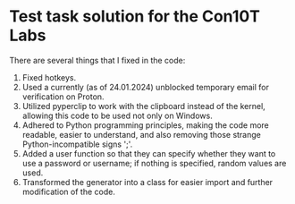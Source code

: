 # Test task solution for the Con10T Labs
There are several things that I fixed in the code:

  1. Fixed hotkeys.
  2. Used a currently (as of 24.01.2024) unblocked temporary email for verification on Proton.
  3. Utilized pyperclip to work with the clipboard instead of the kernel, allowing this code to be used not only on Windows.
  4. Adhered to Python programming principles, making the code more readable, easier to understand, and also removing those strange Python-incompatible signs ';'.
  5. Added a user function so that they can specify whether they want to use a password or username; if nothing is specified, random values are used.
  6. Transformed the generator into a class for easier import and further modification of the code.
